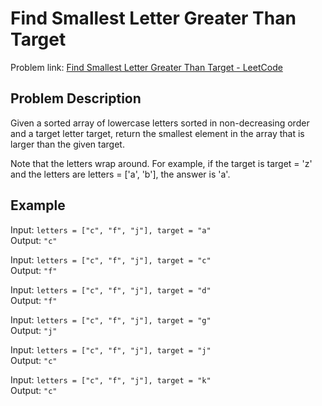 # Find Smallest Letter Greater Than Target

Problem link: [Find Smallest Letter Greater Than Target - LeetCode](https://leetcode.com/problems/find-smallest-letter-greater-than-target/description/)

## Problem Description

Given a sorted array of lowercase letters sorted in non-decreasing order and a target letter target, return the smallest element in the array that is larger than the given target.

Note that the letters wrap around. For example, if the target is target = 'z' and the letters are letters = ['a', 'b'], the answer is 'a'.

## Example

Input: `letters = ["c", "f", "j"], target = "a"`  
Output: `"c"`

Input: `letters = ["c", "f", "j"], target = "c"`  
Output: `"f"`

Input: `letters = ["c", "f", "j"], target = "d"`  
Output: `"f"`

Input: `letters = ["c", "f", "j"], target = "g"`  
Output: `"j"`

Input: `letters = ["c", "f", "j"], target = "j"`  
Output: `"c"`

Input: `letters = ["c", "f", "j"], target = "k"`  
Output: `"c"`
